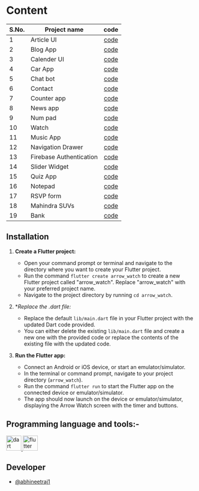 # Content

| S.No. | Project name | code |
|--|----|:---:|
| 1 | Article UI | [code](ArticleUI.dart) |
| 2 | Blog App | [code](BlogApp.dart) |
| 3 | Calender UI | [code](CalenderUI.dart) |
| 4 | Car App | [code](CarApp.dart) |
| 5 | Chat bot | [code](ChatBotUI.dart) |
| 6 | Contact | [code](ContactApp.dart) |
| 7 | Counter app | [code](CounterApp.dart) |
| 8 | News app | [code](NewsApp.dart) |
| 9 | Num pad | [code](NumPad.dart) |
| 10 | Watch | [code](Watch.dart) |
| 11 | Music App | [code](MusicAppUI.dart) |
| 12 | Navigation Drawer | [code](NavigationDrawerUI.dart) |
| 13 | Firebase Authentication | [code](FirebaseAuth.dart) |
| 14 | Slider Widget | [code](SliderWidget.dart) |
| 15 | Quiz App | [code](QuizApp.dart) |
| 16 | Notepad | [code](Notepad.dart) |
| 17 | RSVP form | [code](RSVPForm.dart) |
| 18 | Mahindra SUVs | [code](code/MahindraSUVs.dart) |
| 19 | Bank | [code](code/bank.dart) |

## Installation

1. **Create a Flutter project:**
   - Open your command prompt or terminal and navigate to the directory where you want to create your Flutter project.
   - Run the command `flutter create arrow_watch` to create a new Flutter project called "arrow_watch". Replace "arrow_watch" with your preferred project name.
   - Navigate to the project directory by running `cd arrow_watch`.

2. **Replace the *.dart file:**
   - Replace the default `lib/main.dart` file in your Flutter project with the updated Dart code provided.
   - You can either delete the existing `lib/main.dart` file and create a new one with the provided code or replace the contents of the existing file with the updated code.

3. **Run the Flutter app:**
   - Connect an Android or iOS device, or start an emulator/simulator.
   - In the terminal or command prompt, navigate to your project directory (`arrow_watch`).
   - Run the command `flutter run` to start the Flutter app on the connected device or emulator/simulator.
   - The app should now launch on the device or emulator/simulator, displaying the Arrow Watch screen with the timer and buttons.


## Programming language and tools:-
<a href="https://dart.dev" target="_blank" rel="noreferrer"> <img src="https://www.vectorlogo.zone/logos/dartlang/dartlang-icon.svg" alt="dart" width="40" height="40"/> </a> 
<a href="https://flutter.dev" target="_blank" rel="noreferrer"> <img src="https://cdn.iconscout.com/icon/free/png-256/free-flutter-2752187-2285004.png" alt="flutter" width="40" height="40"/> </a> 


## Developer
*	[@abhineetraj1](https://github.com/abhineetraj1)
